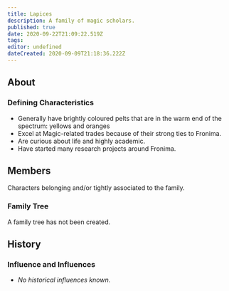 ```yaml
---
title: Lapices
description: A family of magic scholars.
published: true
date: 2020-09-22T21:09:22.519Z
tags: 
editor: undefined
dateCreated: 2020-09-09T21:18:36.222Z
---
```


## About

### Defining Characteristics

- Generally have brightly coloured pelts that are in the warm end of the spectrum: yellows and oranges
- Excel at Magic-related trades because of their strong ties to Fronima.
- Are curious about life and highly academic.
- Have started many research projects around Fronima.

## Members

Characters belonging and/or tightly associated to the family.

### Family Tree

A family tree has not been created.

## History

### Influence and Influences

- *No historical influences known.*